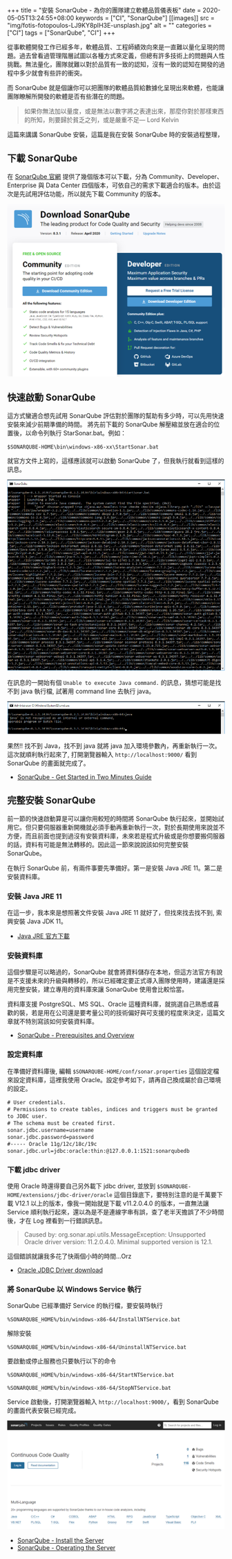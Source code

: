 +++
title = "安裝 SonarQube - 為你的團隊建立軟體品質儀表板"
date = 2020-05-05T13:24:55+08:00
keywords = ["CI", "SonarQube"]
[[images]]
  src = "img/fotis-fotopoulos-LJ9KY8pIH3E-unsplash.jpg"
  alt = ""
categories = ["CI"]
tags = ["SonarQube", "CI"]
+++

從事軟體開發工作已經多年，軟體品質、工程師績效向來是一直難以量化呈現的問題。過去曾看過管理階層試圖以各種方式來定義，但總有許多技術上的問題與人性挑戰。無法量化，團隊就難以對於品質有一致的認知，沒有一致的認知在開發的過程中多少就會有些許的衝突。

而 SonarQube 就是個讓你可以把團隊的軟體品質給數據化呈現出來軟體，也能讓團隊瞭解所開發的軟體是否有些潛在的問題。

> 如果你無法加以量度，或是無法以數字將之表達出來，那麼你對於那樣東西的所知，則要歸於貧乏之列，或是嚴重不足— Lord Kelvin

這篇來講講 SonarQube 安裝，這篇是我在安裝 SonarQube 時的安裝過程整理，

## 下載 SonarQube

在 [SonarQube 官網](https://www.sonarqube.org/downloads/) 提供了幾個版本可以下載，分為 Community、Developer、Enterprise 與 Data Center 四個版本，可依自己的需求下載適合的版本。由於這次是先試用評估功能，所以就先下載 Community 的版本。

![SonarQube download](images/SonarQube_download.PNG)

## 快速啟動 SonarQube

這方式蠻適合想先試用 SonarQube 評估對於團隊的幫助有多少時，可以先用快速安裝來減少前期準備的時間。
將先前下載的 SonarQube 解壓縮並放在適合的位置後，以命令列執行 StarSonar.bat。例如：

```batch
$SONARQUBE-HOME\bin\windows-x86-xx\StartSonar.bat
```

就官方文件上寫的，這樣應該就可以啟動 SonarQube 了，但我執行就看到這樣的訊息。

![SonarQube execute fail](images/SonarQube_execute_fail.PNG)

在訊息的一開始有個 `Unable to execute Java command.` 的訊息，猜想可能是找不到 java 執行檔, 試著用 command line 去執行 java。

![execute java](images/execute_java.PNG)

果然!! 找不到 Java，找不到 java 就將 java 加入環境參數內，再重新執行一次。這次就順利執行起來了, 打開瀏覽器輸入 `http://localhost:9000/` 看到 SonarQube 的畫面就完成了。

- [SonarQube - Get Started in Two Minutes Guide](https://docs.sonarqube.org/latest/setup/get-started-2-minutes/)

## 完整安裝 SonarQube

前一節的快速啟動算是可以讓你用較短的時間將 SonarQube 執行起來，並開始試用它。但只要伺服器重新開機就必須手動再重新執行一次，對於長期使用來說並不方便，而且前面也提到過沒有安裝資料庫，未來若是程式升級或是你想要搬伺服器的話，資料有可能是無法轉移的。因此這一節來說說該如何完整安裝 SonarQube。

在執行 SonarQube 前，有兩件事要先準備好。第一是安裝 Java JRE 11。第二是安裝資料庫。

### 安裝 Java JRE 11

在這一步，我本來是想照著文件安裝 Java JRE 11 就好了，但找來找去找不到, 索興安裝 Java JDK 11。

- [Java JRE 官方下載](https://www.oracle.com/java/technologies/javase-jdk11-downloads.html)

### 安裝資料庫

這個步驟是可以略過的，SonarQube 就會將資料儲存在本地，但這方法官方有說是不支援未來的升級與轉移的，所以已經確定要正式導入團隊使用時，建議還是採用完整安裝，建立專用的資料庫來讓 SonarQube 使用會比較恰當。

資料庫支援 PostgreSQL、MS SQL、Oracle 這種資料庫，就挑選自己熟悉或喜歡的裝，若是用在公司還是要考量公司的技術偏好與可支援的程度來決定，這篇文章就不特別寫該如何安裝資料庫。

- [SonarQube - Prerequisites and Overview](https://docs.sonarqube.org/latest/requirements/requirements/)

### 設定資料庫

在準備好資料庫後, 編輯 `$SONARQUBE-HOME/conf/sonar.properties` 這個設定檔來設定資料庫，這裡我使用 Oracle。設定參考如下，請再自己換成屬於自己環境的設定。

```config
# User credentials.
# Permissions to create tables, indices and triggers must be granted to JDBC user.
# The schema must be created first.
sonar.jdbc.username=username
sonar.jdbc.password=password
#----- Oracle 11g/12c/18c/19c
sonar.jdbc.url=jdbc:oracle:thin:@127.0.0.1:1521:sonarqubedb
```

### 下載 jdbc driver

使用 Oracle 時還得要自己另外載下 jdbc driver, 並放到 `$SONARQUBE-HOME/extensions/jdbc-driver/oracle` 這個目錄底下，要特別注意的是千萬要下載 V12.1 以上的版本，像我一開始就是下載 v11.2.0.4.0 的版本，一直無法讓 Service 順利執行起來，還以為是不是連線字串有誤，查了老半天擔誤了不少時間後，才在 Log 裡看到一行錯誤訊息。

> Caused by: org.sonar.api.utils.MessageException: Unsupported Oracle driver version: 11.2.0.4.0. Minimal supported version is 12.1.

這個錯誤就讓我多花了快兩個小時的時間...Orz

- [Oracle JDBC Driver download](https://www.oracle.com/database/technologies/jdbc-upc-downloads.html)

### 將 SonarQube 以 Windows Service 執行

SonarQube 已經準備好 Service 的執行檔，要安裝時執行

```batch
%SONARQUBE_HOME%/bin/windows-x86-64/InstallNTService.bat
```

解除安裝

```batch
%SONARQUBE_HOME%/bin/windows-x86-64/UninstallNTService.bat
```

要啟動或停止服務也只要執行以下的命令

```batch
%SONARQUBE_HOME%/bin/windows-x86-64/StartNTService.bat
```

```batch
%SONARQUBE_HOME%/bin/windows-x86-64/StopNTService.bat
```

Service 啟動後，打開瀏覽器輸入 `http://localhost:9000/`，看到 SonarQube 的畫面代表安裝已經完成。

![SonarQube Screen](images/SonarQube_screen.PNG)

- [SonarQube - Install the Server](https://docs.sonarqube.org/latest/setup/install-server/)
- [SonarQube - Operating the Server](https://docs.sonarqube.org/latest/setup/operate-server/)